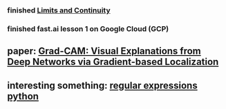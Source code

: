 ### finished [Limits and Continuity](https://www.khanacademy.org/math/differential-calculus/dc-limits)
### finished fast.ai lesson 1 on Google Cloud (GCP)
## paper: [Grad-CAM: Visual Explanations from Deep Networks via Gradient-based Localization](https://arxiv.org/abs/1610.02391)
## interesting something: [regular expressions python](https://docs.python.org/3/library/re.html)
